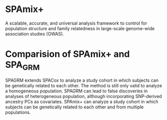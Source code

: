 # SPAmix+
A scalable, accurate, and universal analysis framework to control for population structure and family relatedness in large-scale genome-wide association studies (GWAS).

# Comparision of SPAmix+ and SPA<sub>GRM</sub>

SPAGRM extends SPACox to analyze a study cohort in which subjects can be genetically related to each other. The method is still only valid to analyze a homogeneous population. SPAGRM can lead to false discoveries in analyses of heterogeneous population, although incorporating SNP-derived ancestry PCs as covariates. SPAmix+ can analyze a study cohort in which subjects can be genetically related to each other and from multiple populations.
